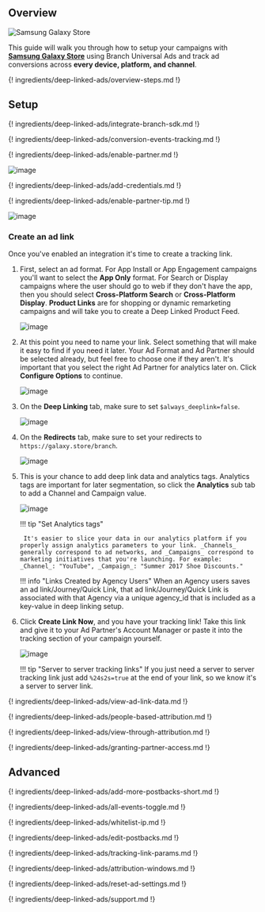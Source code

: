 ## Overview

![Samsung Galaxy Store](https://cdn.branch.io/branch-assets/ad-partner-manager//1280px-Samsung_Galaxy_Store_logo.svg-1568338662729.png)

This guide will walk you through how to setup your campaigns with **[Samsung Galaxy Store](https://www.samsung.com/global/galaxy/apps/galaxy-store/)** using Branch Universal Ads and track ad conversions across **every device, platform, and channel**.

{! ingredients/deep-linked-ads/overview-steps.md !}

## Setup

{! ingredients/deep-linked-ads/integrate-branch-sdk.md !}

{! ingredients/deep-linked-ads/conversion-events-tracking.md !}

{! ingredients/deep-linked-ads/enable-partner.md !}

![image](/_assets/img/pages/deep-linked-ads/samsung-galaxy-store/samsung-galaxy-store-enable.png)

{! ingredients/deep-linked-ads/add-credentials.md !}

{! ingredients/deep-linked-ads/enable-partner-tip.md !}

![image](/_assets/img/pages/deep-linked-ads/samsung-galaxy-store/samsung-galaxy-store-postbacks.png)

### Create an ad link

Once you've enabled an integration it's time to create a tracking link.

1. First, select an ad format. For App Install or App Engagement campaigns you'll want to select the **App Only** format. For Search or Display campaigns where the user should go to web if they don't have the app, then you should select **Cross-Platform Search** or **Cross-Platform Display**. **Product Links** are for shopping or dynamic remarketing campaigns and will take you to create a Deep Linked Product Feed.

    ![image](/_assets/img/pages/deep-linked-ads/branch-universal-ads/create-link.png)

1. At this point you need to name your link. Select something that will make it easy to find if you need it later. Your Ad Format and Ad Partner should be selected already, but feel free to choose one if they aren't. It's important that you select the right Ad Partner for analytics later on. Click **Configure Options** to continue.

    ![image](/_assets/img/pages/deep-linked-ads/branch-universal-ads/create-link-name.png)

1.  On the **Deep Linking** tab, make sure to set `$always_deeplink=false`.

    ![image](/_assets/img/pages/deep-linked-ads/branch-universal-ads/samsung-deep-linking.png)

1. On the **Redirects** tab, make sure to set your redirects to `https://galaxy.store/branch`.

    ![image](/_assets/img/pages/deep-linked-ads/branch-universal-ads/samsung-redirects.png)

1. This is your chance to add deep link data and analytics tags. Analytics tags are important for later segmentation, so click the **Analytics** sub tab to add a Channel and Campaign value.

    ![image](/_assets/img/pages/deep-linked-ads/branch-universal-ads/create-link-tags.png)

    !!! tip "Set Analytics tags"

        It's easier to slice your data in our analytics platform if you properly assign analytics parameters to your link. _Channels_ generally correspond to ad networks, and _Campaigns_ correspond to marketing initiatives that you're launching. For example: _Channel_: "YouTube", _Campaign_: "Summer 2017 Shoe Discounts."

    !!! info "Links Created by Agency Users"
        When an Agency users saves an ad link/Journey/Quick Link, that ad link/Journey/Quick Link is associated with that Agency via a unique agency_id that is included as a key-value in deep linking setup.


1. Click **Create Link Now**, and you have your tracking link! Take this link and give it to your Ad Partner's Account Manager or paste it into the tracking section of your campaign yourself.

    ![image](/_assets/img/pages/deep-linked-ads/branch-universal-ads/create-link-completed.png)

	!!! tip "Server to server tracking links"
		If you just need a server to server tracking link just add `%24s2s=true` at the end of your link, so we know it's a server to server link.


{! ingredients/deep-linked-ads/view-ad-link-data.md !}

{! ingredients/deep-linked-ads/people-based-attribution.md !}

{! ingredients/deep-linked-ads/view-through-attribution.md !}

{! ingredients/deep-linked-ads/granting-partner-access.md !}

## Advanced

{! ingredients/deep-linked-ads/add-more-postbacks-short.md !}

{! ingredients/deep-linked-ads/all-events-toggle.md !}

{! ingredients/deep-linked-ads/whitelist-ip.md !}

{! ingredients/deep-linked-ads/edit-postbacks.md !}

{! ingredients/deep-linked-ads/tracking-link-params.md !}

{! ingredients/deep-linked-ads/attribution-windows.md !}

{! ingredients/deep-linked-ads/reset-ad-settings.md !}

{! ingredients/deep-linked-ads/support.md !}
